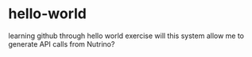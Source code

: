 # hello-world
learning github through hello world exercise
will this system allow me to generate API calls from Nutrino?
